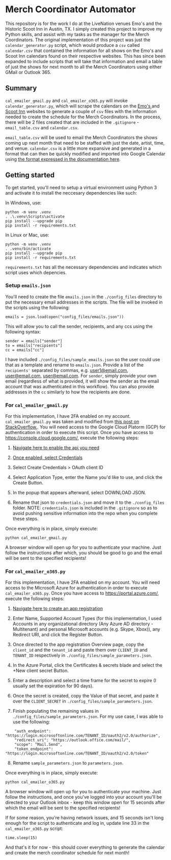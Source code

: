 # Merch Coordinator Automator

This repository is for the work I do at the LiveNation venues Emo's and the Historic Scoot Inn in Austin, TX. I simply created this project to improve my Python skills, and assist with my tasks as the manager for the Merch Coordinators. The original implementation of this project was just the `calendar_generator.py` script, which would produce a `csv` called `calendar.csv` that contained the information for all shows on the Emo's and Scoot Inn calendars found on their respective websites. This has since been expanded to include scripts that will take that information and email a table of just the shows for next month to all the Merch Coordinators using either GMail or Outlook 365.

## Summary

`cal_emailer_gmail.py` and `cal_emailer_o365.py` will invoke `calendar_generator.py`, which will scrape the calendars on the [Emo's ](https://www.emosaustin.com/events-calendar) and [Scoot Inn](https://scootinnaustin.com/calendar) websites to generate a couple of `csv` files with the information needed to create the schedule for the Merch Coordinators. In the process, there will be 2 files created that are included in the `.gitignore` - `email_table.csv` and `calendar.csv`.

`email_table.csv` will be used to email the Merch Coordinators the shows coming up next month that need to be staffed with just the date, artist, time, and venue. `calendar.csv` is a little more expansive and generated in a format that can then be quickly modified and imported into Google Calendar using [the format expressed in the documentation here](https://support.google.com/calendar/answer/37118?hl=en&co=GENIE.Platform%3DDesktop#zippy=%2Ccreate-or-edit-a-csv-file).

## Getting started

To get started, you'll need to setup a virtual environment using Python 3 and activate it to install the neccesary dependencies like such:

In Windows, use:

```
python -m venv .venv
. .\.venv\Scripts\activate
pip install --upgrade pip
pip install -r requirements.txt
```

In Linux or Mac, use:

```
python -m venv .venv
. .venv/bin/activate
pip install --upgrade pip
pip install -r requirements.txt
```

`requirements.txt` has all the necessary dependencies and indicates which script uses which depencies. 

### Setup `emails.json`

You'll need to create the file `emails.json` in the `./config_files` directory to put the necessary email addresses in the scripts. The file will be invoked in the scripts using the following:

```
emails = json.load(open("config_files/emails.json"))
```

This will allow you to call the sender, recipients, and any ccs using the following syntax:

```
sender = emails["sender"]
to = emails["recipients"]
cc = emails["cc"]
```

I have included `./config_files/sample_emails.json` so the user could use that as a template and rename to `emails.json`. Provide a list of the `recipients'` separated by commas, e.g. user1@email.com, user@email.com, user@email.com. For `sender`, simply provide your own email (regardless of what is provided, it will show the sender as the email account that was authenticated in this workflow). You can also provide addresses in the `cc` similarly to how the recipients are done.

### For `cal_emailer_gmail.py`

For this implementation, I have 2FA enabled on my account. `cal_emailer_gmail.py` was taken and modified from [this post on StackOverflow.](https://stackoverflow.com/a/43379469). You will need access to the Google Cloud Platorm (GCP) for authentication in order to execute this script. Once you have access to https://console.cloud.google.com/, execute the following steps:

1. [Navigate here to enable the api you need](https://console.developers.google.com/apis/)

2. [Once enabled, select Credentials](https://console.cloud.google.com/apis/credentials)

3. Select Create Credentials > OAuth client ID

4. Select Application Type, enter the Name you'd like to use, and click the Create Button.

5. In the popup that appears afterward, select DOWNLOAD JSON.

6. Rename that json to `credentials.json` and move it to the `./config_files` folder. NOTE: `credentials.json` is included in the `.gitignore` so as to avoid pushing sensitive information into the repo when you complete these steps.

Once everything is in place, simply execute:

```
python cal_emailer_gmail.py
```

A browser window will open up for you to authenticate your machine. Just follow the instructions after which, you should be good to go and the email will be sent to the specified recipients!

### For `cal_emailer_o365.py`

For this implementation, I have 2FA enabled on my account. You will need access to the Microsoft Azure for authentication in order to execute `cal_emailer_o365.py`. Once you have access to https://portal.azure.com/, execute the following steps:

1. [Navigate here to create an app registration](https://portal.azure.com/#view/Microsoft_AAD_RegisteredApps/ApplicationsListBlade)

2. Enter Name, Supported Account Types (for this implementation, I used Accounts in any organizational directory (Any Azure AD directory - Multitenant) and personal Microsoft accounts (e.g. Skype, Xbox)), any Redirect URI, and click the Register Button. 

3. Once directed to the app registration Overview page, copy the `client_id` and the `tenant_id` and paste them over `CLIENT_ID` and `TENANT_ID` respectively in `./config_files/sample_parameters.json`.

4. In the Azure Portal, click the Certificates & secrets blade and select the +New client secret Button.

5. Enter a description and select a time frame for the secret to expire (I usually set the expiration for 90 days).

6. Once the secret is created, copy the Value of that secret, and paste it over the `CLIENT_SECRET` in `./config_files/sample_parameters.json`.

7. Finish populating the remaining values in `./config_files/sample_parameters.json`. For my use case, I was able to use the following:

```
    "auth_endpoint": "https://login.microsoftonline.com/TENANT_ID/oauth2/v2.0/authorize",
    "redirect_uri": "https://outlook.office.com/mail/",
    "scope": "Mail.Send",
    "token_endpoint": "https://login.microsoftonline.com/TENANT_ID/oauth2/v2.0/token"

```

8. Rename `sample_parameters.json` to `parameters.json`.

Once everything is in place, simply execute:

```
python cal_emailer_o365.py
```

A browser window will open up for you to authenticate your machine. Just follow the instructions, and once you've logged into your account you'll be directed to your Outlook inbox - keep this window open for 15 seconds after which the email will be sent to the specified recipients!

If for some reason, you're having network issues, and 15 seconds isn't long enough for the script to authenticate and log in, update line 33 in the `cal_emailer_o365.py` script:

```
time.sleep(15)
```

And that's it for now - this should cover everything to generate the calendar and create the merch coordinator schedule for next month!
